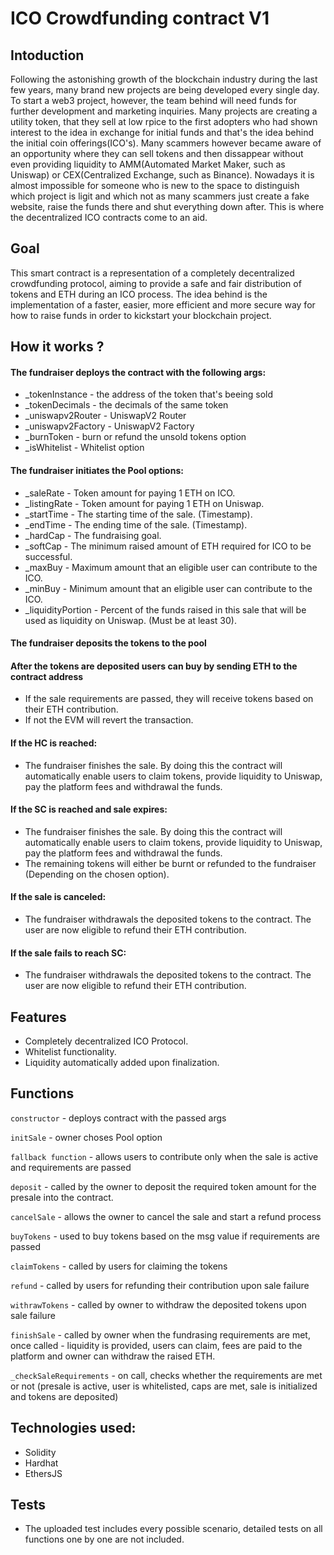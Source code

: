 # ICO Crowdfunding contract V1


## Intoduction
Following the astonishing growth of the blockchain industry during the last few years, many brand new projects are being developed every single day. To start a web3 project, however, the team behind will need funds for further development and marketing inquiries. Many projects are creating a utility token, that they sell at low rpice to the first adopters who had shown interest to the idea in exchange for initial funds and that's the idea behind the initial coin offerings(ICO's). Many scammers however became aware of an opportunity where they can sell tokens and then dissappear without even providing liquidity to AMM(Automated Market Maker, such as Uniswap) or CEX(Centralized Exchange, such as Binance). Nowadays it is almost impossible for someone who is new to the space to distinguish which project is ligit and which not as many scammers just create a fake website, raise the funds there and shut everything down after. This is where the decentralized ICO contracts come to an aid.


## Goal
This smart contract is a representation of a completely decentralized crowdfunding protocol, aiming to provide a safe and fair distribution of tokens and ETH during an ICO process. The idea behind is the implementation of a faster, easier, more efficient and more secure way for how to raise funds in order to kickstart your blockchain project.


## How it works ?
#### The fundraiser deploys the contract with the following args:
- _tokenInstance - the address of the token that's beeing sold
- _tokenDecimals - the decimals of the same token
- _uniswapv2Router - UniswapV2 Router
- _uniswapv2Factory - UniswapV2 Factory
- _burnToken - burn or refund the unsold tokens option
- _isWhitelist - Whitelist option
#### The fundraiser initiates the Pool options:
- _saleRate - Token amount for paying 1 ETH on ICO.
- _listingRate - Token amount for paying 1 ETH on Uniswap.
- _startTime - The starting time of the sale. (Timestamp).
- _endTime - The ending time of the sale. (Timestamp).
- _hardCap - The fundraising goal.
- _softCap - The minimum raised amount of ETH required for ICO to be successful.
- _maxBuy - Maximum amount that an eligible user can contribute to the ICO.
- _minBuy - Minimum amount that an eligible user can contribute to the ICO.
- _liquidityPortion - Percent of the funds raised in this sale that will be used as liquidity on Uniswap. (Must be at least 30).
####  The fundraiser deposits the tokens to the pool
#### After the tokens are deposited users can buy by sending ETH to the contract address
- If the sale requirements are passed, they will receive tokens based on their ETH contribution.
- If not the EVM will revert the transaction.
#### If the HC is reached:
- The fundraiser finishes the sale. By doing this the contract will automatically enable users to claim tokens, provide liquidity to Uniswap, pay the platform fees and withdrawal the funds.
#### If the SC is reached and sale expires:
- The fundraiser finishes the sale. By doing this the contract will automatically enable users to claim tokens, provide liquidity to Uniswap, pay the platform fees and withdrawal the funds.
- The remaining tokens will either be burnt or refunded to the fundraiser (Depending on the chosen option).
#### If the sale is canceled:
- The fundraiser withdrawals the deposited tokens to the contract. The user are now eligible to refund their ETH contribution.
#### If the sale fails to reach SC: 
- The fundraiser withdrawals the deposited tokens to the contract. The user are now eligible to refund their ETH contribution.


## Features
- Completely decentralized ICO Protocol.
- Whitelist functionality.
- Liquidity automatically added upon finalization.


## Functions
 `constructor`  - deploys contract with the passed args

 `initSale`  - owner choses Pool option

 `fallback function`  - allows users to contribute only when the sale is active and requirements are passed

 `deposit`  - called by the owner to deposit the required token amount for the presale into the contract.

 `cancelSale`  - allows the owner to cancel the sale and start a refund process

 `buyTokens`  - used to buy tokens based on the msg value if requirements are passed

 `claimTokens`  - called by users for claiming the tokens

 `refund`  - called by users for refunding their contribution upon sale failure

 `withrawTokens`  - called by owner to withdraw the deposited tokens upon sale failure

 `finishSale`  - called by owner when the fundrasing requirements are met, once called - liquidity is provided, users can claim, fees are paid to the platform and owner can withdraw the raised ETH.

 `_checkSaleRequirements`  - on call, checks whether the requirements are met or not (presale is active, user is whitelisted, caps are met, sale is initialized and tokens are deposited)

 ## Technologies used:
 - Solidity
 - Hardhat
 - EthersJS

## Tests
- The uploaded test includes every possible scenario, detailed tests on all functions one by one are not included.